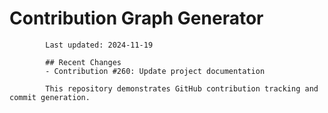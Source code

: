 # Contribution Graph Generator
            
            Last updated: 2024-11-19
            
            ## Recent Changes
            - Contribution #260: Update project documentation
            
            This repository demonstrates GitHub contribution tracking and commit generation.
        